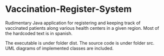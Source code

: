 # Vaccination-Register-System
Rudimentary Java application for registering and keeping track of vaccinated patients along various health centers in a given region. Most of the hardcoded text is in spanish.

The executable is under folder dist. The source code is under folder src. UML diagrams of implemented classes are included.
